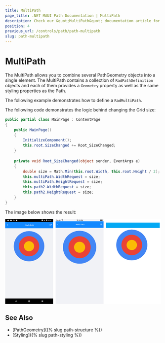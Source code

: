```yaml
---
title: MultiPath
page_title: .NET MAUI Path Documentation | MultiPath
description: Check our &quot;MultiPath&quot; documentation article for Telerik Path for .NET MAUI.
position: 4
previous_url: /controls/path/path-multipath
slug: path-multipath
---
```


# MultiPath

The MultiPath allows you to combine several PathGeometry objects into a single element. The MultiPath contains a collection of `RadPathDefinition` objects and each of them provides a `Geometry` property as well as the same styling properties as the Path.

The following example demonstrates how to define a `RadMultiPath`.

<snippet id='path-multipath-xaml' />

The following code demonstrates the logic behind changing the Grid size:

```C#
public partial class MainPage : ContentPage
{
    public MainPage()
    {
        InitializeComponent();
        this.root.SizeChanged += Root_SizeChanged;
    }

    private void Root_SizeChanged(object sender, EventArgs e)
    {
        double size = Math.Min(this.root.Width, this.root.Height / 2);
        this.multiPath.WidthRequest = size;
        this.multiPath.HeightRequest = size;
        this.path2.WidthRequest = size;
        this.path2.HeightRequest = size;
    }
}
```

The image below shows the result:

![RadMultiPath](images/path_multipath.png)

## See Also

- [PathGeometry]({% slug path-structure %})
- [Styling]({% slug path-styling %})
